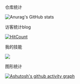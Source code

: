 仓库统计

![Anurag's GitHub stats](https://github-readme-stats.vercel.app/api?username=willfordC&show_icons=true&theme=)

访客统计blog

[![HitCount](https://hits.dwyl.com/willfordC/blog.svg?style=flat-square)](http://hits.dwyl.com/willfordC/blog)

我的技能

<div align="left"> <img src="https://github-readme-stats.vercel.app/api/top-langs/?username=willfordC&hide_title=true&hide_border=true&layout=compact&langs_count=6" /> </div>

图形统计

[![Ashutosh's github activity graph](https://github-readme-activity-graph.vercel.app/graph?username=willfordC&theme=)](https://github.com/ashutosh00710/github-readme-activity-graph)


